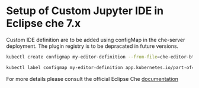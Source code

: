 # Setup of Custom Jupyter IDE in Eclipse che 7.x

Custom IDE definition are to be added using configMap in the che-server deployment. 
The plugin registry is to be depracated in future versions.

```bash
kubectl create configmap my-editor-definition --from-file=che-editor-btk.yaml  -n eclipse-che
```

```bash
kubectl label configmap my-editor-definition app.kubernetes.io/part-of=che.eclipse.org app.kubernetes.io/component=editor-definition -n eclipse-che
```

For more details please consult the official Eclipse Che [documentation](https://eclipse.dev/che/docs/stable/administration-guide/configuring-editors-definitions/)


